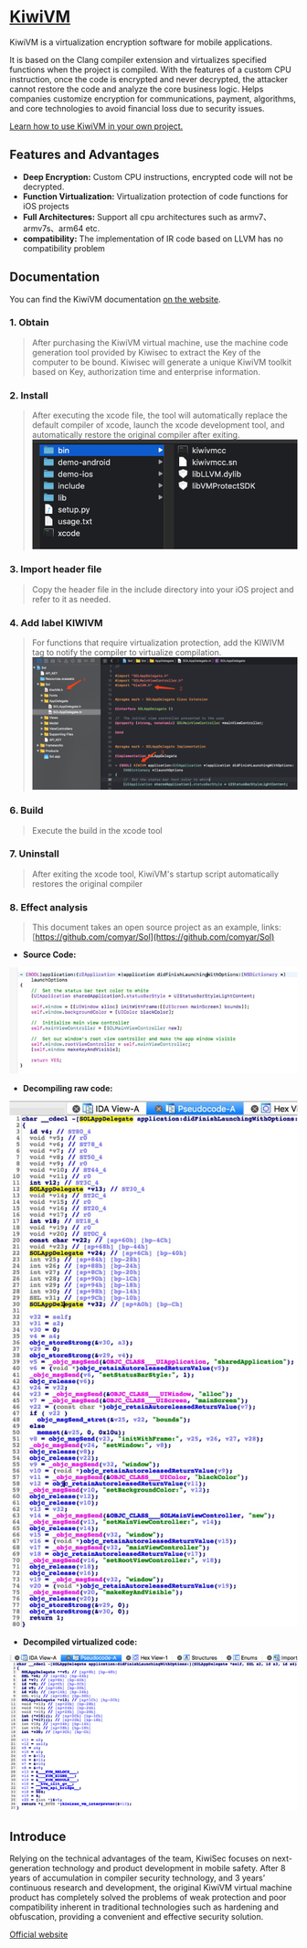 # [KiwiVM](https://en.kiwisec.com/product/vm-android.html)  

KiwiVM is a virtualization encryption software for mobile applications.
 
It is based on the Clang compiler extension and virtualizes specified functions when the project is compiled. With the features of a custom CPU instruction, once the code is encrypted and never decrypted, the attacker cannot restore the code and analyze the core business logic. Helps companies customize encryption for communications, payment, algorithms, and core technologies to avoid financial loss due to security issues.
 
[Learn how to use KiwiVM in your own project.](https://document.kiwisec.com/en/kiwiVM/)

## Features and Advantages
* **Deep Encryption:** Custom CPU instructions, encrypted code will not be decrypted.
* **Function Virtualization:** Virtualization protection of code functions for iOS projects
* **Full Architectures:** Support all cpu architectures such as armv7、armv7s、arm64 etc.
* **compatibility:** The implementation of IR code based on LLVM has no compatibility problem

## Documentation
You can find the KiwiVM documentation [on the website](https://document.kiwisec.com/en/kiwiVM).  

### 1. Obtain

> After purchasing the KiwiVM virtual machine, use the machine code generation tool provided by Kiwisec to extract the Key of the computer to be bound. Kiwisec will generate a unique KiwiVM toolkit based on Key, authorization time and enterprise information.

### 2. Install

>After executing the xcode file, the tool will automatically replace the default compiler of xcode, launch the xcode development tool, and automatically restore the original compiler after exiting.
![image](./image/vmp1.png)

### 3. Import header file
>Copy the header file in the include directory into your iOS project and refer to it as needed.

### 4. Add label KIWIVM
>For functions that require virtualization protection, add the KIWIVM tag to notify the compiler to virtualize compilation. 
![image](./image/vmp2.png)

### 6. Build
>Execute the build in the xcode tool

### 7. Uninstall
>After exiting the xcode tool, KiwiVM's startup script automatically restores the original compiler


### 8. Effect analysis
>This document takes an open source project as an example, links: [https://github.com/comyar/Sol](https://github.com/comyar/Sol)

* **Source Code:**

![image](./image/vm13.jpg)

* **Decompiling raw code:**

![image](./image/vm15.jpg)

* **Decompiled virtualized code:**


![image](./image/vm14.jpg)


## Introduce
Relying on the technical advantages of the team, KiwiSec focuses on next-generation technology and product development in mobile safety. After 8 years of accumulation in compiler security technology, and 3 years’ continuous research and development, the original KiwiVM virtual machine product has completely solved the problems of weak protection and poor compatibility inherent in traditional technologies such as hardening and obfuscation, providing a convenient and effective security solution.

[Official website](https://en.kiwisec.com)
